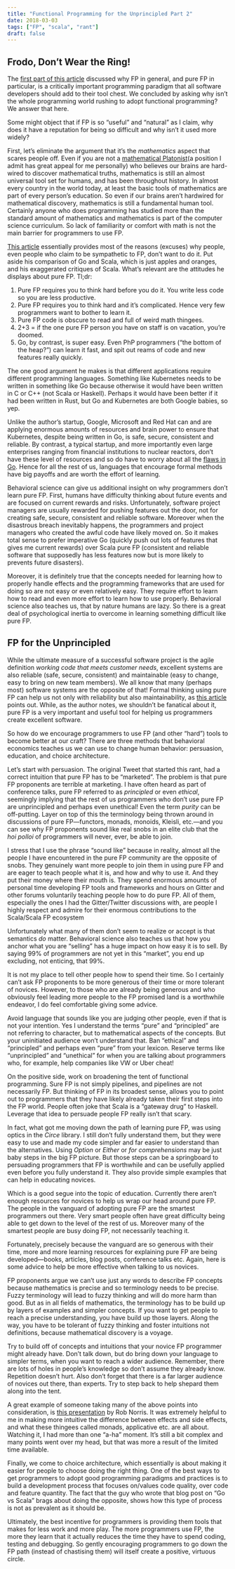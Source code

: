 ```yaml
---
title: "Functional Programming for the Unprincipled Part 2"
date: 2018-03-03
tags: ["FP", "scala", "rant"]
draft: false
---
```


## Frodo, Don’t Wear the Ring!
The [first part of this article][1] discussed why FP in general, and pure FP in particular, is a critically important programming paradigm that all software developers should add to their tool chest. We concluded by asking why isn’t the whole programming world rushing to adopt functional programming? We answer that here.

Some might object that if FP is so “useful” and “natural” as I claim, why does it have a reputation for being so difficult and why isn’t it used more widely? 

First, let’s eliminate the argument that it’s the _mathematics_ aspect that scares people off. Even if you are not a [mathematical Platonist][2](a position I admit has great appeal for me personally) who believes our brains are hard-wired to discover mathematical truths, mathematics is still an almost universal tool set for humans, and has been throughout history. In almost every country in the world today, at least the basic tools of mathematics are part of every person’s education. So even if our brains aren’t hardwired for mathematical discovery, mathematics is still a fundamental human tool. Certainly anyone who does programming has studied more than the standard amount of mathematics and mathematics is part of the computer science curriculum. So lack of familiarity or comfort with math is not the main barrier for programmers to use FP.

[This article][3] essentially provides most of the reasons (excuses) why people, even people who claim to be sympathetic to FP, don’t want to do it. Put aside his comparison of Go and Scala, which is just apples and oranges, and his exaggerated critiques of Scala. What’s relevant are the attitudes he displays about pure FP. Tl;dr: 

1.  Pure FP requires you to think hard before you do it. You write less code so you are less productive.
2.  Pure FP  requires you to think hard and it’s complicated. Hence very few programmers want to bother to learn it.
3.  Pure FP code is obscure to read and full of weird math thingees.
4. 2+3 = if the one pure FP person you have on staff is on vacation, you’re doomed.
5. Go, by contrast, is super easy. Even PhP programmers (“the bottom of the heap?”) can learn it fast, and spit out reams of code and new features really quickly.

The one good argument he makes is that different applications require different programming languages. Something like Kubernetes needs to be written in something like Go because otherwise it would have been written in C  or C++ (not Scala or Haskell). Perhaps it would have been better if it had been written in Rust, but Go and Kubernetes are both Google babies, so yep.

Unlike the author’s startup, Google, Microsoft and Red Hat can and are applying enormous amounts of resources and brain power to ensure that Kubernetes, despite being written in Go, is safe, secure, consistent and reliable. By contrast, a typical startup, and more importantly even large enterprises ranging from financial institutions to nuclear reactors, don’t have these level of resources and so do have to worry about all the [flaws in Go][4]. Hence for all the rest of us, languages that encourage formal methods have big payoffs and are worth the effort of learning.

Behavioral science can give us additional insight on why programmers don’t learn pure FP. First, humans have difficulty thinking about future events and are focused on current rewards and risks. Unfortunately, software project managers are usually rewarded for pushing features out the door, not for creating safe, secure, consistent and reliable software. Moreover when the disastrous breach inevitably happens, the programmers and project managers who created the awful code have likely moved on. So it makes total sense to prefer imperative Go (quickly push out lots of features that gives me current rewards) over Scala pure FP (consistent and reliable software that supposedly has less features now but is more likely to prevents future disasters). 

Moreover, it is definitely true that the concepts needed for learning how to properly handle effects and the programming frameworks that are used for doing so are not easy or even relatively easy. They require effort to learn how to read and even more effort to learn how to use properly.  Behavioral science also teaches us, that by nature humans are lazy. So there is a great deal of psychological inertia to overcome in learning something difficult like pure FP. 

## FP for the Unprincipled
While the ultimate measure of a successful software project is the agile definition _working code that meets customer needs_, excellent systems are also reliable (safe, secure, consistent) and maintainable (easy to change, easy to bring on new team members). We all know that many (perhaps most) software systems are the opposite of that! Formal thinking using pure FP can help us not only with reliability but also maintainability, as [this article][5] points out. While, as the author notes, we shouldn’t be fanatical about it, pure FP is a very important and useful tool for helping us programmers create excellent software. 

So how do we encourage programmers to use FP (and other “hard”) tools to become better at our craft? There are three methods that behavioral economics teaches us we can use to change human behavior: persuasion, education, and choice architecture. 

Let’s start with persuasion. The original Tweet that started this rant, had a correct intuition that pure FP has to be “marketed”. The problem is that pure FP proponents are terrible at marketing. I have often heard as part of conference talks, pure FP referred to as _principled_ or even _ethical_, seemingly implying that the rest of us programmers who don’t use pure FP are unprincipled and perhaps even unethical! Even the term _purity_ can be off-putting. Layer on top of this the   terminology being thrown around in discussions of pure FP—functors, monads, monoids, Kleisli, etc.—and you can see why FP proponents sound like real snobs in an elite club that the _hoi polloi_ of programmers will never, ever, be able to join.

I stress that I use the phrase “sound like” because in reality, almost all the people I have encountered in the pure FP community are the opposite of snobs. They genuinely want more people to join them in using pure FP and are eager to teach people what it is, and how and why to use it. And they put their money where their mouth is. They spend enormous amounts of personal time developing FP tools and frameworks and hours on Gitter and other forums voluntarily teaching people how to do pure FP. All of them, especially the ones I had the Gitter/Twitter discussions with, are people I highly respect and admire for their enormous contributions to the Scala/Scala FP ecosystem

Unfortunately what many of them don’t seem to realize or accept is that semantics _do_ matter. Behavioral science also teaches us that how you anchor what you are “selling” has a huge impact on how easy it is to sell. By saying 99% of programmers are not yet in this “market”, you end up excluding, not enticing, that 99%.

It is not my place to tell other people how to spend their time. So I certainly can’t ask FP proponents to be more generous of their time or more tolerant of novices. However, to those who are already being generous and who obviously feel leading more people to the FP promised land is a worthwhile endeavor, I do feel comfortable giving some advice.

Avoid language that sounds like you are judging other people, even if that is not your intention. Yes I understand the terms “pure” and “principled” are not referring to character, but to mathematical aspects of the concepts. But your uninitiated audience won’t understand that. Ban “ethical” and “principled”  and perhaps even “pure” from your lexicon. Reserve terms like “unprincipled” and “unethical” for when you are talking about programmers who, for example, help companies like VW or Uber cheat!

On the positive side, work on broadening the tent of functional programming. Sure FP is not simply pipelines, and pipelines are not necessarily FP. But thinking of FP in its broadest sense, allows you to point out to programmers that they have likely already taken their first steps into the FP world. People often joke that Scala is a “gateway drug” to Haskell. Leverage that idea to persuade people FP really isn’t that scary. 

In fact, what got me moving down the path of learning pure FP, was using optics in the _Circe_ library. I still don’t fully understand them, but they were easy to use and made my code simpler and far easier to understand than the alternatives.  Using _Option_ or _Either_ or _for comprehensions_ may be just baby steps in the big FP picture. But those steps can be a springboard to persuading programmers that FP is worthwhile and can be usefully applied even before you fully understand it. They also provide simple examples that can help in educating novices.

Which is a good segue into the topic of education. Currently there aren’t enough resources for novices to help us wrap our head around pure FP.  The people in the vanguard of adopting pure FP are the smartest programmers out there. Very smart people often have great difficulty being able to get down to the level of the rest of us. Moreover many of the smartest people are busy doing FP, not necessarily teaching it. 

Fortunately, precisely because the vanguard are so generous with their time, more and more learning resources for explaining pure FP are being developed—books, articles, blog posts, conference talks etc. Again, here is some advice to help be more effective when talking to us novices.

FP proponents argue we can’t use just any words to describe FP concepts because mathematics is precise and so terminology needs to be precise. Fuzzy terminology will lead to fuzzy thinking and will do more harm than good. But as in all fields of mathematics, the terminology has to be build up by layers of examples and simpler concepts. If you want to get people to reach a precise understanding, you have build up those layers. Along the way, you have to be tolerant of fuzzy thinking and foster intuitions not definitions, because mathematical discovery is a voyage. 

Try to build off of concepts and intuitions that your novice FP programmer might already have. Don’t talk down, but do bring down your language to simpler terms, when you want to reach a wider audience. Remember, there are lots of holes in people’s knowledge so don’t assume they already know. Repetition doesn’t hurt. Also don’t forget that there is a far larger audience of novices out there, than experts. Try to step back to help shepard them along into the tent.

A great example of someone taking many of the above points into consideration, is [this presentation][6] by Rob Norris. It was extremely helpful to me in making more intuitive the difference between effects and side effects, and what these thingees called monads, applicative etc. are all about. Watching it, I had more than one “a-ha” moment. It’s still a bit complex and many points went over my head, but that was more a result of the limited time available. 

Finally, we come to choice architecture, which essentially is about making it easier for people to choose doing the right thing. One of the best ways to get programmers to adopt good programming paradigms and practices is to build a development process that focuses on/values code quality, over code and feature quantity. The fact that the guy who wrote that blog post on “Go vs Scala” brags about doing the opposite, shows how this type of process is not as prevalent as it should be. 

Ultimately, the best incentive for programmers is providing them tools that makes for less work and more play. The more programmers use FP, the more they learn that it actually reduces the time they have to spend coding, testing and debugging.  So gently encouraging programmers to go down the FP path (instead of chastising them) will itself create a positive, virtuous circle. 

[1]:	../functional-programming-for-the-unprincipled-1
[2]:	https://plato.stanford.edu/entries/platonism-mathematics/
[3]:	https://movio.co/en/blog/migrate-Scala-to-Go/
[4]:	http://yager.io/programming/go.html
[5]:	http://degoes.net/articles/fp-is-not-the-answer
[6]:	https://www.youtube.com/watch?v=po3wmq4S15A&feature=youtu.be